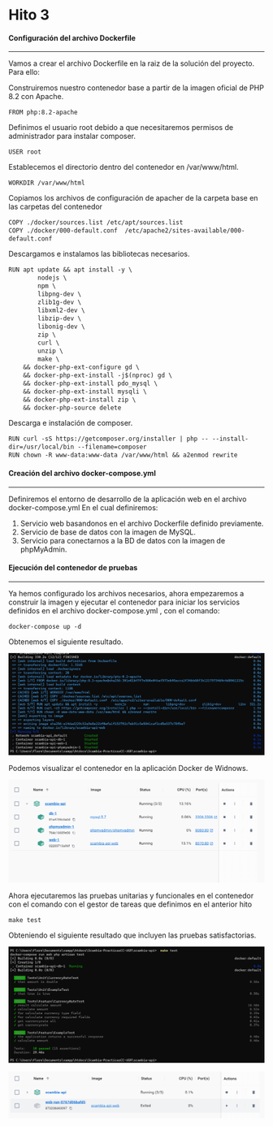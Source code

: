 # Hito 3

#### Configuración del archivo Dockerfile
------------

Vamos a crear el archivo Dockerfile en la raiz de la solución del proyecto. Para ello:

Construiremos nuestro contenedor base a partir de la imagen oficial de PHP 8.2 con Apache.

```
FROM php:8.2-apache
```
Definimos el usuario root debido a que necesitaremos permisos de administrador para instalar composer.
```
USER root
```
Establecemos el directorio dentro del contenedor en /var/www/html. 
```
WORKDIR /var/www/html
```
Copiamos los archivos de configuración de apacher de la carpeta base en las carpetas del contenedor
```
COPY ./docker/sources.list /etc/apt/sources.list  
COPY ./docker/000-default.conf  /etc/apache2/sites-available/000-default.conf
```
Descargamos e instalamos las bibliotecas necesarios.
```
RUN apt update && apt install -y \
        nodejs \
        npm \
        libpng-dev \
        zlib1g-dev \
        libxml2-dev \
        libzip-dev \
        libonig-dev \
        zip \
        curl \
        unzip \
        make \
    && docker-php-ext-configure gd \
    && docker-php-ext-install -j$(nproc) gd \
    && docker-php-ext-install pdo_mysql \
    && docker-php-ext-install mysqli \
    && docker-php-ext-install zip \
    && docker-php-source delete
```
Descarga e instalación de composer.
```
RUN curl -sS https://getcomposer.org/installer | php -- --install-dir=/usr/local/bin --filename=composer
RUN chown -R www-data:www-data /var/www/html && a2enmod rewrite

```
#### Creación del archivo docker-compose.yml
------------
Definiremos el entorno de desarrollo de la aplicación web en el archivo docker-compose.yml En el cual definiremos:
1. Servicio web basandonos en el archivo Dockerfile definido previamente.
2. Servicio de base de datos con la imagen de MySQL.
3. Servicio para conectarnos a la BD de datos con la imagen de phpMyAdmin.

#### Ejecución del contenedor de pruebas
------------

Ya hemos configurado los archivos necesarios, ahora empezaremos a construir la imagen y ejecutar el contenedor para iniciar los servicios definidos en el archivo docker-compose.yml , con el comando:
```
docker-compose up -d 
```
Obtenemos el siguiente resultado.

![](https://raw.githubusercontent.com/florescobar/Scambia-PracticasCC-UGR/main/docs/img/hito3_1.png)

Podemos visualizar el contenedor en la aplicación Docker de Widnows.

![](https://raw.githubusercontent.com/florescobar/Scambia-PracticasCC-UGR/main/docs/img/hito3_2.png)

Ahora ejecutaremos las pruebas unitarias y funcionales en el contenedor con el comando con el gestor de tareas que definimos en el anterior hito

```
make test 
```
Obteniendo el siguiente resultado que incluyen las pruebas satisfactorias.

![](https://raw.githubusercontent.com/florescobar/Scambia-PracticasCC-UGR/main/docs/img/hito3_4.png)

![](https://raw.githubusercontent.com/florescobar/Scambia-PracticasCC-UGR/main/docs/img/hito3_5.png)